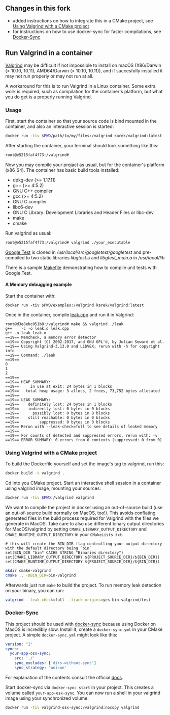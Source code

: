 ## Changes in this fork

- added instructions on how to integrate this in a CMake project, see [Using Valgrind with a CMake project](#using-valgrind-with-a-cmake-project)
- for instructions on how to use docker-sync for faster compilations, see [Docker-Sync](#docker-sync)

## Run Valgrind in a container
[Valgrind](http://valgrind.org/) may be difficult if not impossible to install on macOS (X86/Darwin (> 10.10, 10.11), AMD64/Darwin (> 10.10, 10.11)), 
and if succesfully installed it may not run properly or may not run at all.

A workaround for this is to run Valgrind in a Linux container. Some extra work is required, such as compilation for the container's platform,
but what you do get is a properly running Valgrind.

### Usage
First, start the container so that your source code is bind mounted in the container,
and also an interactive session is started:
```sh
docker run -tiv $PWD/path/to/my/files:/valgrind karek/valgrind:latest
```
After starting the container, your terminal should look something like this:
```sh
root@e5215faf4f73:/valgrind# 
```
Now you may compile your projact as usual, but for the container's platform (x86_64).
The container has basic build tools installed:
- dpkg-dev (>= 1.17.11)
- g++ (>= 4:5.2)
- GNU C++ compiler
- gcc (>= 4:5.2)
- GNU C compiler
- libc6-dev
- GNU C Library: Development Libraries and Header Files or libc-dev
- make
- cmake

Run valgrind as usual:
```sh
root@e5215faf4f73:/valgrind# valgrind ./your_executable
```

[Google Test](https://github.com/google/googletest) is cloned in */usr/local/src/googletest/googletest*
and pre-compiled to two static libraries *libgtest*.a and *libgtest_main.a* in */usr/local/lib*

There is a sample [Makefile](https://github.com/google/googletest/blob/master/googletest/make/Makefile) demonstrating how to compile unit tests with Google Test.

#### A Memory debugging example

Start the container with:
```
docker run -tiv $PWD/examples:/valgrind karek/valgrind:latest
```
Once in the container, compile [leak.cpp](https://github.com/karekoho/docker-valgrind/blob/master/examples/leak.cpp) and run it in Valgrind:
```
root@d3e8ebc051b8:/valgrind# make && valgrind ./leak
g++    -c -o leak.o leak.cpp
g++ -o leak leak.o
==19== Memcheck, a memory error detector
==19== Copyright (C) 2002-2017, and GNU GPL'd, by Julian Seward et al.
==19== Using Valgrind-3.13.0 and LibVEX; rerun with -h for copyright info
==19== Command: ./leak
==19== 
0
1
2
==19== 
==19== HEAP SUMMARY:
==19==     in use at exit: 24 bytes in 1 blocks
==19==   total heap usage: 3 allocs, 2 frees, 73,752 bytes allocated
==19== 
==19== LEAK SUMMARY:
==19==    definitely lost: 24 bytes in 1 blocks
==19==    indirectly lost: 0 bytes in 0 blocks
==19==      possibly lost: 0 bytes in 0 blocks
==19==    still reachable: 0 bytes in 0 blocks
==19==         suppressed: 0 bytes in 0 blocks
==19== Rerun with --leak-check=full to see details of leaked memory
==19== 
==19== For counts of detected and suppressed errors, rerun with: -v
==19== ERROR SUMMARY: 0 errors from 0 contexts (suppressed: 0 from 0)
```

### Using Valgrind with a CMake project

To build the Dockerfile yourself and set the image's tag to valgrind, run this:
```sh
docker build -t valgrind .
```

Cd into you CMake project.
Start an interactive shell session in a container using valgrind image, mounting your sources:

```sh
docker run -tiv $PWD:/valgrind valgrind
```

We want to compile the project in docker using an out-of-source build (use an out-of-source build normally on MacOS, too!).
This avoids conflating generated files in the build process required for Valgrind with the files we generate in MacOS.
Take care to also use different binary output directories for MacOS/valgrind by setting `CMAKE_LIBRARY_OUTPUT_DIRECTORY` and `CMAKE_RUNTIME_OUTPUT_DIRECTORY` in your `CMakeLists.txt`.

``` 
# this will create the BIN_DIR flag controlling your output directory with the default directory being `bin`
set(BIN_DIR "bin" CACHE STRING "Binaries directory")
set(CMAKE_LIBRARY_OUTPUT_DIRECTORY ${PROJECT_SOURCE_DIR}/${BIN_DIR})
set(CMAKE_RUNTIME_OUTPUT_DIRECTORY ${PROJECT_SOURCE_DIR}/${BIN_DIR})
```

```sh
mkdir cmake-valgrind
cmake .. -DBIN_DIR=bin-valgrind
```

Afterwards just run `make` to build the project.
To run memory leak detection on your binary, you can run:

``` sh
valgrind --leak-check=full --track-origins=yes bin-valgrind/test
```

### Docker-Sync

This project should be used with [docker-sync](https://docker-sync.readthedocs.io/en/latest/) because using Docker on MacOS is incredibly slow.
Install it, create a `docker-sync.yml` in your CMake project.
A simple `docker-sync.yml` might look like this:

``` yaml
version: "2"
syncs:
  your-app-osx-sync:
    src: './'
    sync_excludes: ['dirs-without-sync']
    sync_strategy: 'unison'
```

For explanation of the contents consult the official [docs](https://docker-sync.readthedocs.io/en/latest/getting-started/configuration.html).

Start docker-sync via `docker-sync start` in your project.
This creates a volume called `your-app-osx-sync`.
You can now run a shell in your valgrind image using your synchronized volume:

```sh
docker run -tiv valgrind-osx-sync:/valgrind:nocopy valgrind
```

